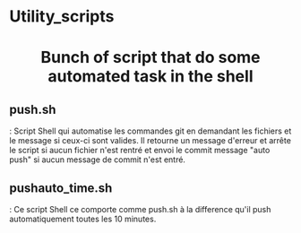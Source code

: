 # Utility_scripts
<h1 align="center"> Bunch of script that do some automated task in the shell </h1>

<h2>push.sh</h2>: Script Shell qui automatise les commandes git en demandant les fichiers et le message si ceux-ci sont valides.
Il retourne un message d'erreur et arrête le script si aucun fichier n'est rentré et envoi le commit message "auto push"
si aucun message de commit n'est entré.

<h2>pushauto_time.sh</h2>: Ce script Shell ce comporte comme push.sh à la difference qu'il push automatiquement toutes les 10 minutes.


